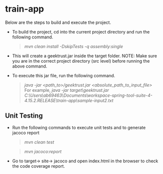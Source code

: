 # train-app

Below are the steps to build and execute the project.

* To build the project, cd into the current project directory and run the following command.
  > *mvn clean install -DskipTests -q assembly:single*
* This will create a geektrust.jar inside the target folder.
  NOTE: Make sure you are in the correct project directory (src level) before running the above command.

* To execute this jar file, run the following command.
  > *java -jar <path_to>/geektrust.jar <absolute_path_to_input_file>*
  For example,
  > *java -jar target\geektrust.jar C:\Users\ab69463\Documents\workspace-spring-tool-suite-4-4.15.2.RELEASE\train-app\sample-input2.txt*


## Unit Testing

* Run the following commands to execute unit tests and to generate jacoco report
  > *mvn clean test*

  > *mvn jacoco:report*

* Go to target-> site-> jacoco and open index.html in the browser to check the code coverage report.

